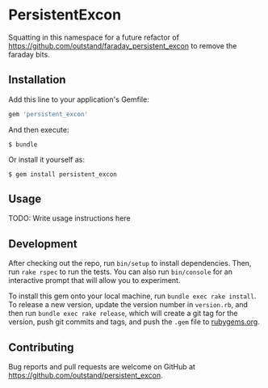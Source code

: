 # PersistentExcon

Squatting in this namespace for a future refactor of https://github.com/outstand/faraday_persistent_excon to remove the faraday bits.

## Installation

Add this line to your application's Gemfile:

```ruby
gem 'persistent_excon'
```

And then execute:

    $ bundle

Or install it yourself as:

    $ gem install persistent_excon

## Usage

TODO: Write usage instructions here

## Development

After checking out the repo, run `bin/setup` to install dependencies. Then, run `rake rspec` to run the tests. You can also run `bin/console` for an interactive prompt that will allow you to experiment.

To install this gem onto your local machine, run `bundle exec rake install`. To release a new version, update the version number in `version.rb`, and then run `bundle exec rake release`, which will create a git tag for the version, push git commits and tags, and push the `.gem` file to [rubygems.org](https://rubygems.org).

## Contributing

Bug reports and pull requests are welcome on GitHub at https://github.com/outstand/persistent_excon.

